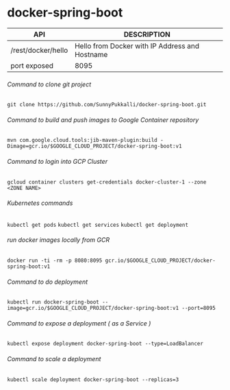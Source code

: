 # docker-spring-boot

|API                |DESCRIPTION        |
|-------------------|-------------------|
|/rest/docker/hello| Hello from Docker with IP Address and Hostname|
|port exposed| 8095|

###### Command to clone git project
` git clone https://github.com/SunnyPukkalli/docker-spring-boot.git `

###### Command to build and push images to Google Container repository
`mvn com.google.cloud.tools:jib-maven-plugin:build -Dimage=gcr.io/$GOOGLE_CLOUD_PROJECT/docker-spring-boot:v1`

###### Command to login into GCP Cluster
`gcloud container clusters get-credentials docker-cluster-1 --zone <ZONE NAME>`

###### Kubernetes commands
`kubectl get pods`
`kubectl get services`
`kubectl get deployment`

###### run docker images locally from GCR
`docker run -ti -rm -p 8080:8095 gcr.io/$GOOGLE_CLOUD_PROJECT/docker-spring-boot:v1`

###### Command to do deployment
`kubectl run docker-spring-boot --image=gcr.io/$GOOGLE_CLOUD_PROJECT/docker-spring-boot:v1 --port=8095`

###### Command to expose a deployment ( as a Service )
`kubectl expose deployment docker-spring-boot --type=LoadBalancer `

###### Command to scale a deployment 
`kubectl scale deployment docker-spring-boot --replicas=3`
